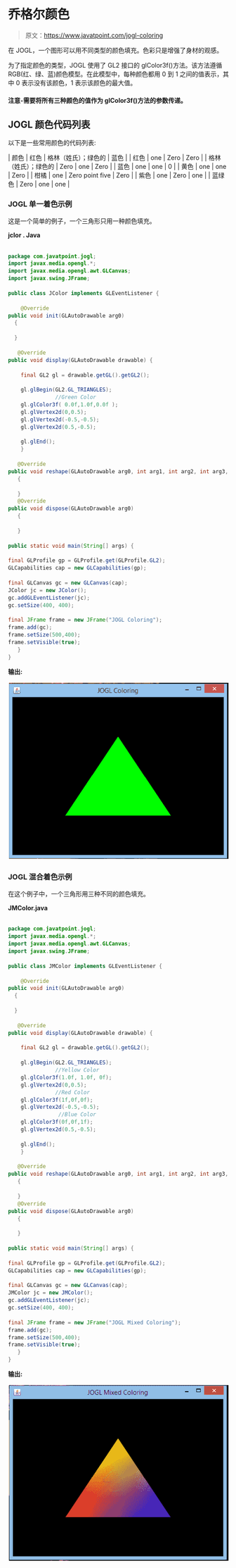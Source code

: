 # 乔格尔颜色

> 原文：<https://www.javatpoint.com/jogl-coloring>

在 JOGL，一个图形可以用不同类型的颜色填充。色彩只是增强了身材的观感。

为了指定颜色的类型，JOGL 使用了 GL2 接口的 glColor3f()方法。该方法遵循 RGB(红、绿、蓝)颜色模型。在此模型中，每种颜色都用 0 到 1 之间的值表示，其中 0 表示没有该颜色，1 表示该颜色的最大值。

#### 注意-需要将所有三种颜色的值作为 glColor3f()方法的参数传递。

## JOGL 颜色代码列表

以下是一些常用颜色的代码列表:

| 颜色 | 红色 | 格林（姓氏）；绿色的 | 蓝色 |
| 红色 | one | Zero | Zero |
| 格林（姓氏）；绿色的 | Zero | one | Zero |
| 蓝色 | one | one | 0 |
| 黄色 | one | one | Zero |
| 柑橘 | one | Zero point five | Zero |
| 紫色 | one | Zero | one |
| 蓝绿色 | Zero | one | one |

### JOGL 单一着色示例

这是一个简单的例子，一个三角形只用一种颜色填充。

**jclor . Java**

```java

package com.javatpoint.jogl;
import javax.media.opengl.*;
import javax.media.opengl.awt.GLCanvas;
import javax.swing.JFrame;

public class JColor implements GLEventListener {

	@Override
public void init(GLAutoDrawable arg0) 
  {

  }

   @Override
public void display(GLAutoDrawable drawable) {

	final GL2 gl = drawable.getGL().getGL2();

	gl.glBegin(GL2.GL_TRIANGLES);     
               //Green Color
	gl.glColor3f( 0.0f,1.0f,0.0f ); 
	gl.glVertex2d(0,0.5);
	gl.glVertex2d(-0.5,-0.5);
	gl.glVertex2d(0.5,-0.5);

	gl.glEnd();
	}

   @Override
public void reshape(GLAutoDrawable arg0, int arg1, int arg2, int arg3, int arg4) 
   {	

   }
   @Override
public void dispose(GLAutoDrawable arg0) 
   {

   }

public static void main(String[] args) {

final GLProfile gp = GLProfile.get(GLProfile.GL2);
GLCapabilities cap = new GLCapabilities(gp);

final GLCanvas gc = new GLCanvas(cap);
JColor jc = new JColor();
gc.addGLEventListener(jc);
gc.setSize(400, 400);

final JFrame frame = new JFrame("JOGL Coloring");
frame.add(gc);
frame.setSize(500,400);
frame.setVisible(true);  
   }	
}

```

**输出:**

![JOGL Colors Output](img/b70ca7020e4bce850993d4c28662dd51.png)

### JOGL 混合着色示例

在这个例子中，一个三角形用三种不同的颜色填充。

**JMColor.java**

```java

package com.javatpoint.jogl;
import javax.media.opengl.*;
import javax.media.opengl.awt.GLCanvas;
import javax.swing.JFrame;

public class JMColor implements GLEventListener {

	@Override
public void init(GLAutoDrawable arg0) 
  {

  }

   @Override
public void display(GLAutoDrawable drawable) {

	final GL2 gl = drawable.getGL().getGL2();

	gl.glBegin(GL2.GL_TRIANGLES);   
               //Yellow Color
	gl.glColor3f(1.0f, 1.0f, 0f);
	gl.glVertex2d(0,0.5);
               //Red Color
	gl.glColor3f(1f,0f,0f); 
	gl.glVertex2d(-0.5,-0.5);
                //Blue Color
	gl.glColor3f(0f,0f,1f); 
	gl.glVertex2d(0.5,-0.5);

	gl.glEnd();
	}

   @Override
public void reshape(GLAutoDrawable arg0, int arg1, int arg2, int arg3, int arg4) 
   {	

   }
   @Override
public void dispose(GLAutoDrawable arg0) 
   {

   }

public static void main(String[] args) {

final GLProfile gp = GLProfile.get(GLProfile.GL2);
GLCapabilities cap = new GLCapabilities(gp);

final GLCanvas gc = new GLCanvas(cap);
JMColor jc = new JMColor();
gc.addGLEventListener(jc);
gc.setSize(400, 400);

final JFrame frame = new JFrame("JOGL Mixed Coloring");
frame.add(gc);
frame.setSize(500,400);
frame.setVisible(true);  
   }	
}

```

**输出:**

![JOGL Mixed Colors Output](img/418c775a068ebf8c3ad5b5650e0fd423.png)